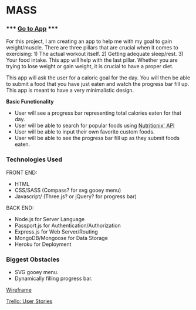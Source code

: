 # MASS

### *** [Go to App](https://eatmorefood.herokuapp.com) ***

For this project, I am creating an app to help me with my goal to gain weight/muscle. There are three pillars that are crucial when it comes to exercising: 1) The actual workout itself. 2) Getting adequate sleep/rest. 3) Your food intake. This app will help with the last pillar. Whether you are trying to lose weight or gain weight, it is crucial to have a proper diet. 

This app will ask the user for a caloric goal for the day. You will then be able to submit a food that you have just eaten 
and watch the progress bar fill up. This app is meant to have a very minimalistic design.

**Basic Functionality**
- User will see a progress bar representing total calories eaten for that day.
- User will be able to search for popular foods using [Nutritionix' API](https://www.nutritionix.com/)
- User will be able to input their own favorite custom foods.
- User will be able to see the progress bar fill up as they submit foods eaten.


### Technologies Used
FRONT END: 
- HTML
- CSS/SASS (Compass? for svg gooey menu)
- Javascript/ (Three.js? or jQuery? for progress bar)

BACK END:
- Node.js for Server Language
- Passport.js for Authentication/Authorization
- Express.js for Web Server/Routing
- MongoDB/Mongoose for Data Storage
- Heroku for Deployment

### Biggest Obstacles
- SVG gooey menu.
- Dynamically filling progress bar.

[Wireframe](#)

[Trello: User Stories](https://trello.com/b/Nd4f5qKd/mass)
